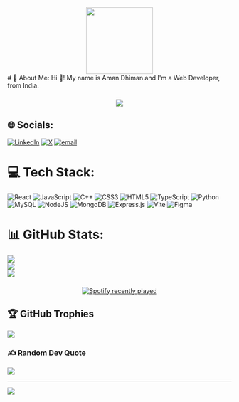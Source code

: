 <div align="center">
  <img height="150" src="https://media.giphy.com/media/M9gbBd9nbDrOTu1Mqx/giphy.gif"  />
</div>
# 💫 About Me:
Hi 👋! My name is Aman Dhiman and I'm a Web Developer, from India.

###

<div align="center">
  <img src="https://visitor-badge.laobi.icu/badge?page_id=Blaze0800.Blaze0800&"  />
</div>

###

## 🌐 Socials:
[![LinkedIn](https://img.shields.io/badge/LinkedIn-%230077B5.svg?logo=linkedin&logoColor=white)](https://linkedin.com/in/aman-dhiman-cs) [![X](https://img.shields.io/badge/X-black.svg?logo=X&logoColor=white)](https://x.com/amandhiman130) [![email](https://img.shields.io/badge/Email-D14836?logo=gmail&logoColor=white)](mailto:amandhiman130@gmail.com) 

# 💻 Tech Stack:
![React](https://img.shields.io/badge/react-%2320232a.svg?style=for-the-badge&logo=react&logoColor=%2361DAFB) ![JavaScript](https://img.shields.io/badge/javascript-%23323330.svg?style=for-the-badge&logo=javascript&logoColor=%23F7DF1E) ![C++](https://img.shields.io/badge/c++-%2300599C.svg?style=for-the-badge&logo=c%2B%2B&logoColor=white) ![CSS3](https://img.shields.io/badge/css3-%231572B6.svg?style=for-the-badge&logo=css3&logoColor=white) ![HTML5](https://img.shields.io/badge/html5-%23E34F26.svg?style=for-the-badge&logo=html5&logoColor=white) ![TypeScript](https://img.shields.io/badge/typescript-%23007ACC.svg?style=for-the-badge&logo=typescript&logoColor=white) ![Python](https://img.shields.io/badge/python-3670A0?style=for-the-badge&logo=python&logoColor=ffdd54) ![MySQL](https://img.shields.io/badge/mysql-4479A1.svg?style=for-the-badge&logo=mysql&logoColor=white) ![NodeJS](https://img.shields.io/badge/node.js-6DA55F?style=for-the-badge&logo=node.js&logoColor=white) ![MongoDB](https://img.shields.io/badge/MongoDB-%234ea94b.svg?style=for-the-badge&logo=mongodb&logoColor=white) ![Express.js](https://img.shields.io/badge/express.js-%23404d59.svg?style=for-the-badge&logo=express&logoColor=%2361DAFB) ![Vite](https://img.shields.io/badge/vite-%23646CFF.svg?style=for-the-badge&logo=vite&logoColor=white) ![Figma](https://img.shields.io/badge/figma-%23F24E1E.svg?style=for-the-badge&logo=figma&logoColor=white)
# 📊 GitHub Stats:
![](https://github-readme-stats.vercel.app/api?username=Blaze0800&theme=radical&hide_border=true&include_all_commits=true&count_private=false)<br/>
![](https://nirzak-streak-stats.vercel.app/?user=Blaze0800&theme=radical&hide_border=true)<br/>
![](https://github-readme-stats.vercel.app/api/top-langs/?username=Blaze0800&theme=radical&hide_border=true&include_all_commits=true&count_private=false&layout=compact)

###

<div align="center">
  <a href="https://open.spotify.com/user/31ex7krjhmq5iurkjfykgomay3ay">
    <img src="https://spotify-recently-played-readme.vercel.app/api?user=31ex7krjhmq5iurkjfykgomay3ay&count=5" alt="Spotify recently played"  />
  </a>
</div>

###

## 🏆 GitHub Trophies
![](https://github-profile-trophy.vercel.app/?username=Blaze0800&theme=radical&no-frame=true&no-bg=true&margin-w=4)

### ✍️ Random Dev Quote
![](https://quotes-github-readme.vercel.app/api?type=horizontal&theme=radical)

---
[![](https://visitcount.itsvg.in/api?id=Blaze0800&icon=0&color=0)](https://visitcount.itsvg.in)

<!-- Proudly created with GPRM ( https://gprm.itsvg.in ) -->
